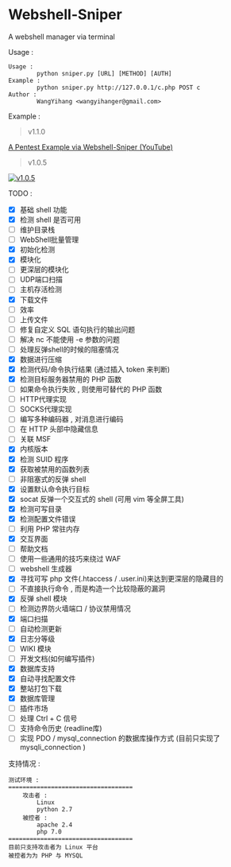 # Webshell-Sniper
A webshell manager via terminal

Usage :
```
Usage : 
        python sniper.py [URL] [METHOD] [AUTH]
Example : 
        python sniper.py http://127.0.0.1/c.php POST c
Author : 
        WangYihang <wangyihanger@gmail.com>
```

Example : 

> v1.1.0

[A Pentest Example via Webshell-Sniper (YouTube)](https://www.youtube.com/watch?v=iAUwb8SSS4s)

> v1.0.5

[![v1.0.5](https://asciinema.org/a/Si84wbgKpRBmfyhrnPOL6H4nj.png)](https://asciinema.org/a/130893)


TODO :
- [x] 基础 shell 功能
- [x] 检测 shell 是否可用
- [ ] 维护目录栈
- [ ] WebShell批量管理
- [x] 初始化检测
- [x] 模块化
- [ ] 更深层的模块化
- [ ] UDP端口扫描
- [ ] 主机存活检测
- [x] 下载文件
- [ ] 效率
- [ ] 上传文件
- [ ] 修复自定义 SQL 语句执行的输出问题
- [ ] 解决 nc 不能使用 -e 参数的问题
- [ ] 处理反弹shell的时候的阻塞情况
- [x] 数据进行压缩
- [x] 检测代码/命令执行结果 (通过插入 token 来判断)
- [x] 检测目标服务器禁用的 PHP 函数
- [ ] 如果命令执行失败 , 则使用可替代的 PHP 函数
- [ ] HTTP代理实现
- [ ] SOCKS代理实现
- [ ] 编写多种编码器 , 对消息进行编码
- [ ] 在 HTTP 头部中隐藏信息
- [ ] 关联 MSF
- [x] 内核版本
- [x] 检测 SUID 程序
- [x] 获取被禁用的函数列表
- [ ] 非阻塞式的反弹 shell
- [x] 设置默认命令执行目标
- [x] socat 反弹一个交互式的 shell (可用 vim 等全屏工具)
- [x] 检测可写目录
- [x] 检测配置文件错误
- [ ] 利用 PHP 常驻内存
- [x] 交互界面
- [ ] 帮助文档
- [ ] 使用一些通用的技巧来绕过 WAF
- [ ] webshell 生成器
- [x] 寻找可写 php 文件(.htaccess / .user.ini)来达到更深层的隐藏目的
- [ ] 不直接执行命令 , 而是构造一个比较隐蔽的漏洞
- [x] 反弹 shell 模块
- [ ] 检测边界防火墙端口 / 协议禁用情况
- [x] 端口扫描
- [ ] 自动检测更新
- [x] 日志分等级
- [ ] WIKI 模块
- [ ] 开发文档(如何编写插件)
- [x] 数据库支持
- [x] 自动寻找配置文件
- [x] 整站打包下载
- [x] 数据库管理
- [ ] 插件市场
- [ ] 处理 Ctrl + C 信号
- [ ] 支持命令历史 (readline库)
- [ ] 实现 PDO / mysql_connection 的数据库操作方式 (目前只实现了 mysqli_connection )

支持情况 :
```
测试环境 :
===================================
    攻击者 :
        Linux
        python 2.7
    被控者 :
        apache 2.4
        php 7.0
===================================
目前只支持攻击者为 Linux 平台
被控者为为 PHP 与 MYSQL
```
